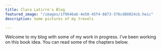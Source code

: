 ```yaml
---
title: Clara Latirre's Blog
featured_image: "/images/1f9646ab-4e50-45f4-8873-376cd80824cb.heic"
description: Some pictures of my travels

---
```

Welcome to my blog with some of my work in progress. I've been working on this book idea. You can read some of the chapters below.